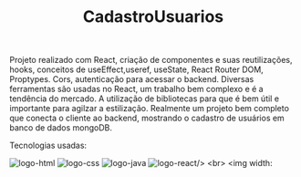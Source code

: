 <h1 align="center">CadastroUsuarios</h1>
<br>
<p>Projeto realizado com React, criação de componentes e suas reutilizações, hooks, conceitos de useEffect,useref, useState, React Router DOM, Proptypes.
  Cors, autenticação para acessar o backend. Diversas ferramentas são usadas no React, um trabalho bem complexo e é a tendência do mercado.
  A utilização de bibliotecas para que é bem útil e importante para agilzar a estilização. Realmente um projeto bem completo que conecta o cliente ao     
  backend, mostrando o cadastro de usuários em banco de dados mongoDB.

<br>
<p>Tecnologias usadas:</p>
 <img src="https://img.shields.io/badge/HTML5-E34F26?style=for-the-badge&logo=html5&logoColor=white" alt="logo-html"/>
  <img src="https://img.shields.io/badge/CSS3-1572B6?style=for-the-badge&logo=css3&logoColor=white" alt="logo-css"/>
  <img src="https://img.shields.io/badge/JavaScript-F7DF1E?style=for-the-badge&logo=javascript&logoColor=black" alt="logo-java"/>
  <img src="https://img.shields.io/badge/React-20232A?style=for-the-badge&logo=react&logoColor=61DAFB" alt="logo-react/>
  
<br>
<img width:"50%" height:"30%"  src="https://github.com/Rafaelpidias/devclub-cadastro-usuarios/blob/main/src/assets/mockup_react.png?raw=true"/>
